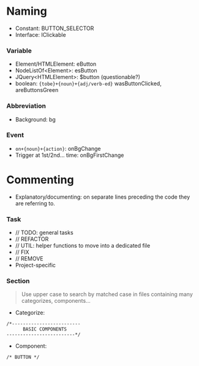 # Naming
+ Constant: BUTTON_SELECTOR
+ Interface: IClickable
### Variable
+ Element/HTMLElement: eButton
+ NodeListOf\<Element>: esButton
+ JQuery\<HTMLElement>: $button (questionable?)
+ boolean: ```{tobe}+{noun}+{adj/verb-ed}``` wasButtonClicked, areButtonsGreen
### Abbreviation
+ Background: bg
### Event
+ ```on+{noun}+{action}```: onBgChange
+ Trigger at 1st/2nd... time: onBgFirstChange

# Commenting
+ Explanatory/documenting: on separate lines preceding the code they are referring to.
### Task
+ // TODO: general tasks
+ // REFACTOR
+ // UTIL: helper functions to move into a dedicated file
+ // FIX
+ // REMOVE 
+ Project-specific
### Section
> Use upper case to search by matched case in files containing many categorizes, components...
+ Categorize:
```
/*-------------------------
      BASIC COMPONENTS
-------------------------*/
```
+ Component:
```
/* BUTTON */
```
